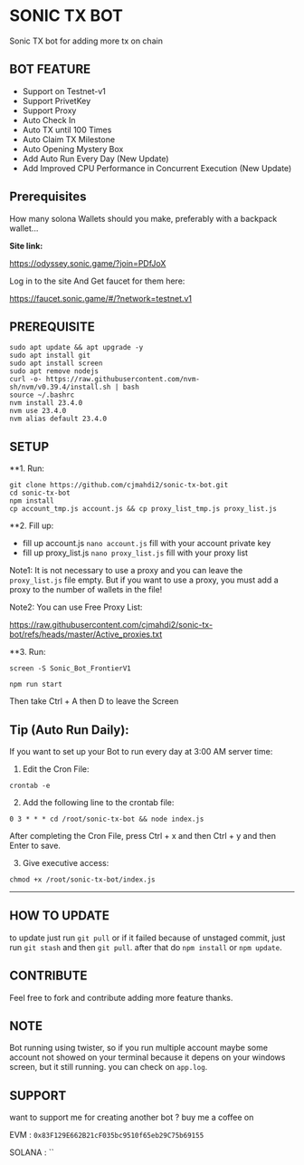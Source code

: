 # SONIC TX BOT

Sonic TX bot for adding more tx on chain

## BOT FEATURE

- Support on Testnet-v1
- Support PrivetKey
- Support Proxy
- Auto Check In
- Auto TX until 100 Times
- Auto Claim TX Milestone
- Auto Opening Mystery Box
- Add Auto Run Every Day (New Update)
- Add Improved CPU Performance in Concurrent Execution (New Update)


## Prerequisites

How many solona Wallets should you make, preferably with a backpack wallet...
 
**Site link:**

https://odyssey.sonic.game/?join=PDfJoX

Log in to the site And Get faucet for them here:

https://faucet.sonic.game/#/?network=testnet.v1

## PREREQUISITE

```
sudo apt update && apt upgrade -y
sudo apt install git
sudo apt install screen
sudo apt remove nodejs
curl -o- https://raw.githubusercontent.com/nvm-sh/nvm/v0.39.4/install.sh | bash
source ~/.bashrc
nvm install 23.4.0
nvm use 23.4.0
nvm alias default 23.4.0
```

## SETUP

**1. Run:
```
git clone https://github.com/cjmahdi2/sonic-tx-bot.git
cd sonic-tx-bot
npm install
cp account_tmp.js account.js && cp proxy_list_tmp.js proxy_list.js
```

**2. Fill up:
- fill up account.js `nano account.js` fill with your account private key
- fill up proxy_list.js `nano proxy_list.js` fill with your proxy list

Note1: It is not necessary to use a proxy and you can leave the `proxy_list.js` file empty.
But if you want to use a proxy, you must add a proxy to the number of wallets in the file!

Note2: You can use Free Proxy List:

https://raw.githubusercontent.com/cjmahdi2/sonic-tx-bot/refs/heads/master/Active_proxies.txt


**3. Run:
```
screen -S Sonic_Bot_FrontierV1
```
```
npm run start
```
Then take Ctrl + A then D to leave the Screen


## Tip (Auto Run Daily):
If you want to set up your Bot to run every day at 3:00 AM server time:

1. Edit the Cron File:
```
crontab -e
```
2. Add the following line to the crontab file:
```
0 3 * * * cd /root/sonic-tx-bot && node index.js
```
After completing the Cron File, press Ctrl + x and then Ctrl + y and then Enter to save.

3. Give executive access:
```
chmod +x /root/sonic-tx-bot/index.js
```
----------------------------------------------------------------------------------
## HOW TO UPDATE

to update just run `git pull` or if it failed because of unstaged commit, just run `git stash` and then `git pull`. after that do `npm install` or `npm update`.

## CONTRIBUTE

Feel free to fork and contribute adding more feature thanks.

## NOTE

Bot running using twister, so if you run multiple account maybe some account not showed on your terminal because it depens on your windows screen, but it still running. you can check on `app.log`.

## SUPPORT

want to support me for creating another bot ?
buy me a coffee on

EVM : `0x83F129E662B21cF035bc9510f65eb29C75b69155`

SOLANA : ``
